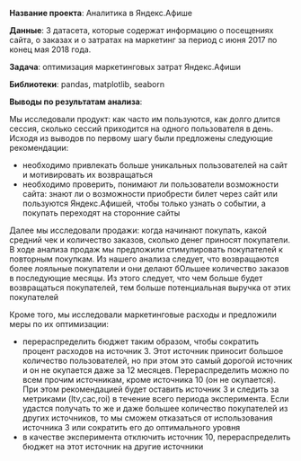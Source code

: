**Название проекта**: Аналитика в Яндекс.Афише  

**Данные**: 3 датасета, которые содержат информацию о посещениях сайта, о заказах и о затратах на маркетинг за период с июня 2017 по конец мая 2018 года.

**Задача**:  оптимизация маркетинговых затрат Яндекс.Афиши

**Библиотеки**: pandas, matplotlib, seaborn

**Выводы по результатам анализа**:

Мы исследовали продукт: как часто им пользуются, как долго длится сессия, сколько сессий приходится на одного пользователя в день. Исходя из выводов по первому шагу были предложены следующие рекомендации:
* необходимо привлекать больше уникальных пользователей на сайт и мотивировать их возвращаться
* необходимо проверить, понимают ли пользователи возможности сайта: знают ли о возможности приобрести билет через сайт или пользуются Яндекс.Афишей, чтобы только узнать о событии, а покупать переходят на сторонние сайты

Далее мы исследовали продажи: когда начинают покупать, какой средний чек и количество заказов, сколько денег приносят покупатели. В ходе анализа продаж мы предложили стимулировать покупателей к повторным покупкам. Из нашего анализа следует, что возвращаются более лояльные покупатели и они делают бОльшее количество заказов в последующие месяцы. Из этого следует, что чем больше будет возвращаться покупателей, тем больше потенциальная выручка от этих покупателей

Кроме того, мы исследовали маркетинговые расходы и предложили меры по их оптимизации:
* перераспределить бюджет таким образом, чтобы сократить процент расходов на источник 3. Этот источник приносит большое количество пользователей, но при этом это самый дорогой источник и он не окупается даже за 12 месяцев. Перераспределить можно по всем прочим источникам, кроме источника 10 (он не окупается). При этом рекомендацией будет оставить источник 3 и следить за метриками (ltv,cac,roi) в течение всего периода эксперимента. Если удастся получать то же и даже большее количество покупателей из других источников, то мы сможем отказаться от использования источника 3 или сократить его до оптимального уровня
* в качестве эксперимента отключить источник 10, перераспределить бюджет на этот источник на другие источники
